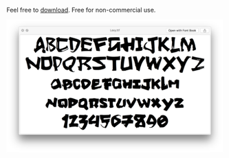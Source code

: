 Feel free to [download](https://github.com/AugustusZ/Lexy/raw/master/Lexy.ttf). Free for non-commercial use.

![Lexy Typeface](lexytypeface.png)

